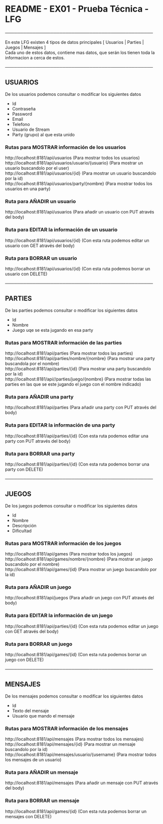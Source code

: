 
# README - EX01 - Prueba Técnica - LFG

─────────────────────────────────────────────────

En este LFG existen 4 tipos de datos principales [ Usuarios | Parties | Juegos | Mensajes ]<br />
Cada uno de estos datos, contiene mas datos, que serán los tienen toda la informacion a cerca de estos.

─────────────────────────────────────────────────

## USUARIOS<br />
De los usuarios podemos consultar o modificar los siguientes datos
- Id
- Contraseña
- Password
- Email
- Telefono
- Usuario de Stream
- Party (grupo) al que esta unido

### Rutas para MOSTRAR información de los usuarios<br />
http://localhost:8181/api/usuarios (Para mostrar todos los usuarios)<br />
http://localhost:8181/api/usuarios/usuario/{usuario} (Para mostrar un usuario buscandolo por el user)<br />
http://localhost:8181/api/usuarios/{id} (Para mostrar un usuario buscandolo por la id)<br />
http://localhost:8181/api/usuarios/party/{nombre} (Para mostrar todos los usuarios en una party)

### Ruta para AÑADIR un usuario<br />
http://localhost:8181/api/usuarios (Para añadir un usuario con PUT através del body)

### Ruta para EDITAR la información de un usuario<br />
http://localhost:8181/api/usuarios/{id} (Con esta ruta podemos editar un usuario con GET através del body) 

### Ruta para BORRAR un usuario<br />
http://localhost:8181/api/usuarios/{id} (Con esta ruta podemos borrar un usuario con DELETE) 

─────────────────────────────────────────────────

## PARTIES<br />
De las parties podemos consultar o modificar los siguientes datos
- Id
- Nombre
- Juego uqe se esta jugando en esa party

### Rutas para MOSTRAR información de las parties<br />
http://localhost:8181/api/parties (Para mostrar todos las parties)<br />
http://localhost:8181/api/parties/nombre/{nombre} (Para mostrar una party buscandola por el nombre)<br />
http://localhost:8181/api/parties/{id} (Para mostrar una party buscandolo por la id)<br />
http://localhost:8181/api//parties/juego/{nombre} (Para mostrar todas las parties en las que se este jugando el juego con el nombre indicado)

### Ruta para AÑADIR una party<br />
http://localhost:8181/api/parties (Para añadir una party con PUT através del body)

### Ruta para EDITAR la información de una party<br />
http://localhost:8181/api/parties/{id} (Con esta ruta podemos editar una party con PUT através del body) 

### Ruta para BORRAR una party<br />
http://localhost:8181/api/parties/{id} (Con esta ruta podemos borrar una party con DELETE) 

─────────────────────────────────────────────────

## JUEGOS<br />
De los juegos podemos consultar o modificar los siguientes datos
- Id
- Nombre
- Descripción
- Dificultad

### Rutas para MOSTRAR información de los juegos<br />
http://localhost:8181/api/games (Para mostrar todos los juegos)<br />
http://localhost:8181/api/games/nombre/{nombre} (Para mostrar un juego buscandolo por el nombre)<br />
http://localhost:8181/api/games/{id} (Para mostrar un juego buscandolo por la id)

### Ruta para AÑADIR un juego<br />
http://localhost:8181/api/juegos (Para añadir un juego con PUT através del body)

### Ruta para EDITAR la información de un juego<br />
http://localhost:8181/api/parties/{id} (Con esta ruta podemos editar un juego con GET através del body) 

### Ruta para BORRAR un juego<br />
http://localhost:8181/api/games/{id} (Con esta ruta podemos borrar un juego con DELETE) 

─────────────────────────────────────────────────

## MENSAJES<br />
De los mensajes podemos consultar o modificar los siguientes datos
- Id
- Texto del mensaje
- Usuario que mando el mensaje

### Rutas para MOSTRAR información de los mensajes<br />
http://localhost:8181/api/mensajes (Para mostrar todos los mensajes)<br />
http://localhost:8181/api/mensajes/{id} (Para mostrar un mensaje buscandolo por la id)<br />
http://localhost:8181/api/mensajes/usuario/{username} (Para mostrar todos los mensajes de un usuario)

### Ruta para AÑADIR un mensaje<br />
http://localhost:8181/api/mensajes (Para añadir un mensaje con PUT através del body)

### Ruta para BORRAR un mensaje<br />
http://localhost:8181/api/games/{id} (Con esta ruta podemos borrar un mensajes con DELETE) 
